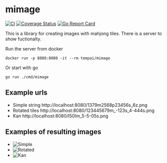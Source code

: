 # mimage

[![CI](https://github.com/dnovikoff/mimage/workflows/CI/badge.svg?branch=master&event=push)](https://github.com/dnovikoff/mimage/actions?query=workflow%3ACI)
[![Coverage Status](https://img.shields.io/codecov/c/github/dnovikoff/mimage.svg)](https://codecov.io/gh/dnovikoff/mimage)
[![Go Report Card](https://goreportcard.com/badge/github.com/dnovikoff/mimage)](https://goreportcard.com/report/github.com/dnovikoff/mimage)

This is a library for creating images with mahjong tiles.
There is a server to show fuctionalty.

Run the server from docker

`docker run -p 8080:8080 -it --rm tempai/mimage`

Or start with go

`go run ./cmd/mimage`

## Example urls
- Simple string http://localhost:8080/1379m2568p23456s_6z.png
- Rotated tiles http://localhost:8080/123445679m_-123s_4-444s.png
- Kan http://localhost:8080/I50Im_5-5-05s.png

## Examples of resulting images
- ![Simple](https://raw.githubusercontent.com/dnovikoff/mimage/master/pkg/image/test_data/1379m2568p23456s_6z.png)
- ![Rotated](https://raw.githubusercontent.com/dnovikoff/mimage/master/pkg/image/test_data/123445679m_-123s_4-444s.png)
- ![Kan](https://raw.githubusercontent.com/dnovikoff/mimage/master/pkg/image/test_data/I50Im_5-5-05s.png)